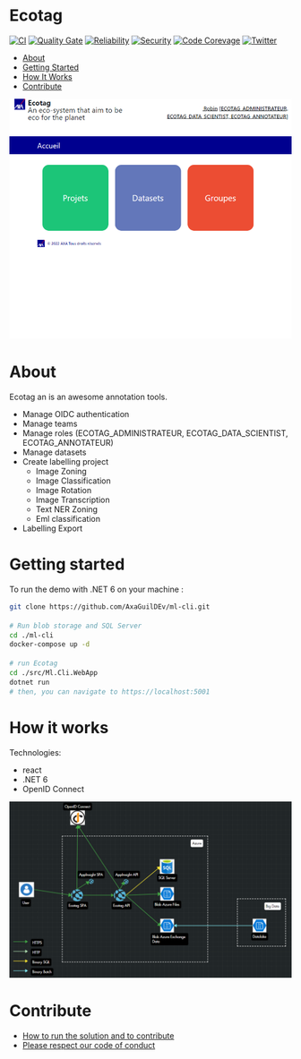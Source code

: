 # Ecotag

[![CI](https://github.com/AxaGuilDEv/ml-cli/actions/workflows/ml-cli-ci.yml/badge.svg)](https://github.com/AxaGuilDEv/ml-cli/actions/workflows/ml-cli-ci.yml)
[![Quality Gate](https://sonarcloud.io/api/project_badges/measure?project=AxaGuilDEv_ml-cli&metric=alert_status)](https://sonarcloud.io/dashboard?id=AxaGuilDEv_ml-cli) [![Reliability](https://sonarcloud.io/api/project_badges/measure?project=AxaGuilDEv_ml-cli&metric=reliability_rating)](https://sonarcloud.io/component_measures?id=AxaGuilDEv_ml-cli&metric=reliability_rating) [![Security](https://sonarcloud.io/api/project_badges/measure?project=AxaGuilDEv_ml-cli&metric=security_rating)](https://sonarcloud.io/component_measures?id=AxaGuilDEv_ml-cli&metric=security_rating) [![Code Corevage](https://sonarcloud.io/api/project_badges/measure?project=AxaGuilDEv_ml-cli&metric=coverage)](https://sonarcloud.io/component_measures?id=AxaGuilDEv_ml-cli&metric=Coverage) [![Twitter](https://img.shields.io/twitter/follow/GuildDEvOpen?style=social)](https://twitter.com/intent/follow?screen_name=GuildDEvOpen)

- [About](#about)
- [Getting Started](#getting-started)
- [How It Works](#how-it-works)
- [Contribute](#contribute)

![Ml-cli webapp](./docs/ecotag.PNG "Ml-cli webapp")


# About

Ecotag an is an awesome annotation tools.
- Manage OIDC authentication
- Manage teams 
- Manage roles (ECOTAG_ADMINISTRATEUR, ECOTAG_DATA_SCIENTIST, ECOTAG_ANNOTATEUR)
- Manage datasets
- Create labelling project
  - Image Zoning
  - Image Classification
  - Image Rotation
  - Image Transcription
  - Text NER Zoning
  - Eml classification
- Labelling Export 


# Getting started

To run the demo with .NET 6 on your machine :

```sh
git clone https://github.com/AxaGuilDEv/ml-cli.git

# Run blob storage and SQL Server
cd ./ml-cli
docker-compose up -d

# run Ecotag
cd ./src/Ml.Cli.WebApp
dotnet run 
# then, you can navigate to https://localhost:5001

```

# How it works

Technologies:
- react
- .NET 6
- OpenID Connect 

![Ml-cli webapp](./docs/ecotag_architecture.PNG "Ml-cli webapp")

# Contribute

- [How to run the solution and to contribute](./CONTRIBUTING.md)
- [Please respect our code of conduct](./CODE_OF_CONDUCT.md)